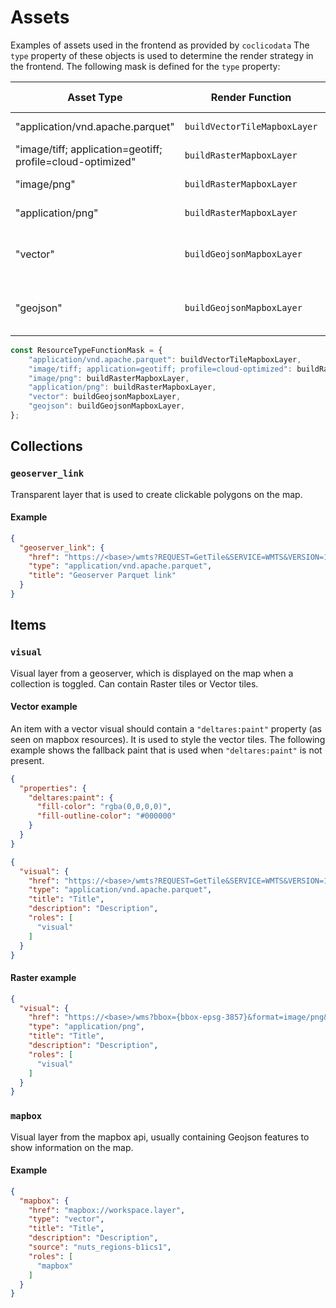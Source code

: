 # Assets
Examples of assets used in the frontend as provided by `coclicodata`
The `type` property of these objects is used to determine the render strategy in the frontend.
The following mask is defined for the `type` property:  

| Asset Type                                                 	| Render Function              	| Output Type                        	|
|------------------------------------------------------------	|------------------------------	|------------------------------------	|
| "application/vnd.apache.parquet"                           	| `buildVectorTileMapboxLayer` 	| Vector Tile Layer                  	|
| "image/tiff; application=geotiff; profile=cloud-optimized" 	| `buildRasterMapboxLayer`     	| Raster Tile Layer                  	|
| "image/png"                                                	| `buildRasterMapboxLayer`     	| Raster Tile Layer                  	|
| "application/png"                                          	| `buildRasterMapboxLayer`     	| Raster Tile Layer                  	|
| "vector"                                                   	| `buildGeojsonMapboxLayer`    	| Geojson Feature (collection) Layer 	|
| "geojson"                                                  	| `buildGeojsonMapboxLayer`    	| Geojson Feature (collection) Layer 	|
```typescript
const ResourceTypeFunctionMask = {
    "application/vnd.apache.parquet": buildVectorTileMapboxLayer,
    "image/tiff; application=geotiff; profile=cloud-optimized": buildRasterMapboxLayer,
    "image/png": buildRasterMapboxLayer,
    "application/png": buildRasterMapboxLayer,
    "vector": buildGeojsonMapboxLayer,
    "geojson": buildGeojsonMapboxLayer,
};
```
## Collections
### `geoserver_link`  
Transparent layer that is used to create clickable polygons on the map.    
#### Example
```json
{
  "geoserver_link": {
    "href": "https://<base>/wmts?REQUEST=GetTile&SERVICE=WMTS&VERSION=1.0.0&LAYER=<workspace>:<layer>&STYLE=&TILEMATRIX=EPSG:900913:{z}&TILEMATRIXSET=EPSG:900913&FORMAT=application/vnd.mapbox-vector-tile&TILECOL={x}&TILEROW={y}",
    "type": "application/vnd.apache.parquet",
    "title": "Geoserver Parquet link"
  }
}
```

## Items
### `visual`  
Visual layer from a geoserver, which is displayed on the map when a collection is toggled.
Can contain Raster tiles or Vector tiles.

#### Vector example
An item with a vector visual should contain a `"deltares:paint"` property (as seen on mapbox resources).
It is used to style the vector tiles.
The following example shows the fallback paint that is used when `"deltares:paint"` is not present.
```json
{
  "properties": {
    "deltares:paint": {
      "fill-color": "rgba(0,0,0,0)",
      "fill-outline-color": "#000000"
    }
  }
}
```
```json
{
  "visual": {
    "href": "https://<base>/wmts?REQUEST=GetTile&SERVICE=WMTS&VERSION=1.0.0&LAYER=<workspace>:<layer>&STYLE=&TILEMATRIX=EPSG:900913:{z}&TILEMATRIXSET=EPSG:900913&FORMAT=application/vnd.mapbox-vector-tile&TILECOL={x}&TILEROW={y}",
    "type": "application/vnd.apache.parquet",
    "title": "Title",
    "description": "Description",
    "roles": [ 
      "visual"
    ]
  }
}
```
#### Raster example
```json
{
  "visual": {
    "href": "https://<base>/wms?bbox={bbox-epsg-3857}&format=image/png&service=WMS&version=1.1.1&request=GetMap&srs=EPSG:3857&transparent=true&width=256&height=256&layers=<workspace>:<layer>",
    "type": "application/png",
    "title": "Title",
    "description": "Description",
    "roles": [
      "visual"
    ]
  }
}
```

### `mapbox`
Visual layer from the mapbox api, usually containing Geojson features to show information on the map.  
#### Example
```json
{
  "mapbox": {
    "href": "mapbox://workspace.layer",
    "type": "vector",
    "title": "Title",
    "description": "Description",
    "source": "nuts_regions-b1ics1",
    "roles": [
      "mapbox"
    ]
  }
}
```